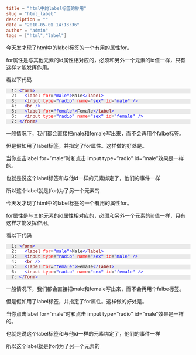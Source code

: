 ```toml
title = "html中的label标签的秒用"
slug = "html_label"
description = ""
date = "2010-05-01 14:13:36"
author = "admin"
tags = ["html","label"]
```

<p>今天发才现了html中的label标签的一个有用的属性for。</p>  <p>for属性是与其他元素的id属性相对应的，必须和另外一个元素的id值一样，只有这样才能发挥作用。</p>  <p>看以下代码</p>  <pre><pre style="background-color: #eaeaea; margin: 0em; width: 100%; font-family: consolas,&#39;Courier New&#39;,courier,monospace; font-size: 12px">  1: <span style="color: #0000ff">&lt;</span><span style="color: #800000">form</span><span style="color: #0000ff">&gt;</span></pre><pre style="background-color: #ffffff; margin: 0em; width: 100%; font-family: consolas,&#39;Courier New&#39;,courier,monospace; font-size: 12px">  2:   <span style="color: #0000ff">&lt;</span><span style="color: #800000">label</span> <span style="color: #ff0000">for</span>=<span style="color: #0000ff">&quot;male&quot;</span><span style="color: #0000ff">&gt;</span>Male<span style="color: #0000ff">&lt;/</span><span style="color: #800000">label</span><span style="color: #0000ff">&gt;</span></pre><pre style="background-color: #eaeaea; margin: 0em; width: 100%; font-family: consolas,&#39;Courier New&#39;,courier,monospace; font-size: 12px">  3:   <span style="color: #0000ff">&lt;</span><span style="color: #800000">input</span> <span style="color: #ff0000">type</span>=<span style="color: #0000ff">&quot;radio&quot;</span> <span style="color: #ff0000">name</span>=<span style="color: #0000ff">&quot;sex&quot;</span> <span style="color: #ff0000">id</span>=<span style="color: #0000ff">&quot;male&quot;</span> <span style="color: #0000ff">/&gt;</span></pre><pre style="background-color: #ffffff; margin: 0em; width: 100%; font-family: consolas,&#39;Courier New&#39;,courier,monospace; font-size: 12px">  4:   <span style="color: #0000ff">&lt;</span><span style="color: #800000">br</span> <span style="color: #0000ff">/&gt;</span></pre><pre style="background-color: #eaeaea; margin: 0em; width: 100%; font-family: consolas,&#39;Courier New&#39;,courier,monospace; font-size: 12px">  5:   <span style="color: #0000ff">&lt;</span><span style="color: #800000">label</span> <span style="color: #ff0000">for</span>=<span style="color: #0000ff">&quot;female&quot;</span><span style="color: #0000ff">&gt;</span>Female<span style="color: #0000ff">&lt;/</span><span style="color: #800000">label</span><span style="color: #0000ff">&gt;</span></pre><pre style="background-color: #ffffff; margin: 0em; width: 100%; font-family: consolas,&#39;Courier New&#39;,courier,monospace; font-size: 12px">  6:   <span style="color: #0000ff">&lt;</span><span style="color: #800000">input</span> <span style="color: #ff0000">type</span>=<span style="color: #0000ff">&quot;radio&quot;</span> <span style="color: #ff0000">name</span>=<span style="color: #0000ff">&quot;sex&quot;</span> <span style="color: #ff0000">id</span>=<span style="color: #0000ff">&quot;female&quot;</span> <span style="color: #0000ff">/&gt;</span></pre><pre style="background-color: #eaeaea; margin: 0em; width: 100%; font-family: consolas,&#39;Courier New&#39;,courier,monospace; font-size: 12px">  7: <span style="color: #0000ff">&lt;/</span><span style="color: #800000">form</span><span style="color: #0000ff">&gt;</span></pre></pre><p>一般情况下，我们都会直接把male和female写出来，而不会再用个falbe标签。</p><p>但是假如用了label标签，并指定了for属性。这样做的好处是。</p><p>当你点击label for=”male”时和点击 imput type=”radio” id=”male”效果是一样的。</p><p>也就是说这个label标签和与他id一样的元素绑定了，他们的事件一样</p><p>所以这个label就是(for)为了另一个元素的</p>


<!--more-->

<p>今天发才现了html中的label标签的一个有用的属性for。</p>  <p>for属性是与其他元素的id属性相对应的，必须和另外一个元素的id值一样，只有这样才能发挥作用。</p>  <p>看以下代码</p>  <pre><pre style="background-color: #eaeaea; margin: 0em; width: 100%; font-family: consolas,&#39;Courier New&#39;,courier,monospace; font-size: 12px">  1: <span style="color: #0000ff">&lt;</span><span style="color: #800000">form</span><span style="color: #0000ff">&gt;</span></pre><pre style="background-color: #ffffff; margin: 0em; width: 100%; font-family: consolas,&#39;Courier New&#39;,courier,monospace; font-size: 12px">  2:   <span style="color: #0000ff">&lt;</span><span style="color: #800000">label</span> <span style="color: #ff0000">for</span>=<span style="color: #0000ff">&quot;male&quot;</span><span style="color: #0000ff">&gt;</span>Male<span style="color: #0000ff">&lt;/</span><span style="color: #800000">label</span><span style="color: #0000ff">&gt;</span></pre><pre style="background-color: #eaeaea; margin: 0em; width: 100%; font-family: consolas,&#39;Courier New&#39;,courier,monospace; font-size: 12px">  3:   <span style="color: #0000ff">&lt;</span><span style="color: #800000">input</span> <span style="color: #ff0000">type</span>=<span style="color: #0000ff">&quot;radio&quot;</span> <span style="color: #ff0000">name</span>=<span style="color: #0000ff">&quot;sex&quot;</span> <span style="color: #ff0000">id</span>=<span style="color: #0000ff">&quot;male&quot;</span> <span style="color: #0000ff">/&gt;</span></pre><pre style="background-color: #ffffff; margin: 0em; width: 100%; font-family: consolas,&#39;Courier New&#39;,courier,monospace; font-size: 12px">  4:   <span style="color: #0000ff">&lt;</span><span style="color: #800000">br</span> <span style="color: #0000ff">/&gt;</span></pre><pre style="background-color: #eaeaea; margin: 0em; width: 100%; font-family: consolas,&#39;Courier New&#39;,courier,monospace; font-size: 12px">  5:   <span style="color: #0000ff">&lt;</span><span style="color: #800000">label</span> <span style="color: #ff0000">for</span>=<span style="color: #0000ff">&quot;female&quot;</span><span style="color: #0000ff">&gt;</span>Female<span style="color: #0000ff">&lt;/</span><span style="color: #800000">label</span><span style="color: #0000ff">&gt;</span></pre><pre style="background-color: #ffffff; margin: 0em; width: 100%; font-family: consolas,&#39;Courier New&#39;,courier,monospace; font-size: 12px">  6:   <span style="color: #0000ff">&lt;</span><span style="color: #800000">input</span> <span style="color: #ff0000">type</span>=<span style="color: #0000ff">&quot;radio&quot;</span> <span style="color: #ff0000">name</span>=<span style="color: #0000ff">&quot;sex&quot;</span> <span style="color: #ff0000">id</span>=<span style="color: #0000ff">&quot;female&quot;</span> <span style="color: #0000ff">/&gt;</span></pre><pre style="background-color: #eaeaea; margin: 0em; width: 100%; font-family: consolas,&#39;Courier New&#39;,courier,monospace; font-size: 12px">  7: <span style="color: #0000ff">&lt;/</span><span style="color: #800000">form</span><span style="color: #0000ff">&gt;</span></pre></pre><p>一般情况下，我们都会直接把male和female写出来，而不会再用个falbe标签。</p><p>但是假如用了label标签，并指定了for属性。这样做的好处是。</p><p>当你点击label for=”male”时和点击 imput type=”radio” id=”male”效果是一样的。</p><p>也就是说这个label标签和与他id一样的元素绑定了，他们的事件一样</p><p>所以这个label就是(for)为了另一个元素的</p>
